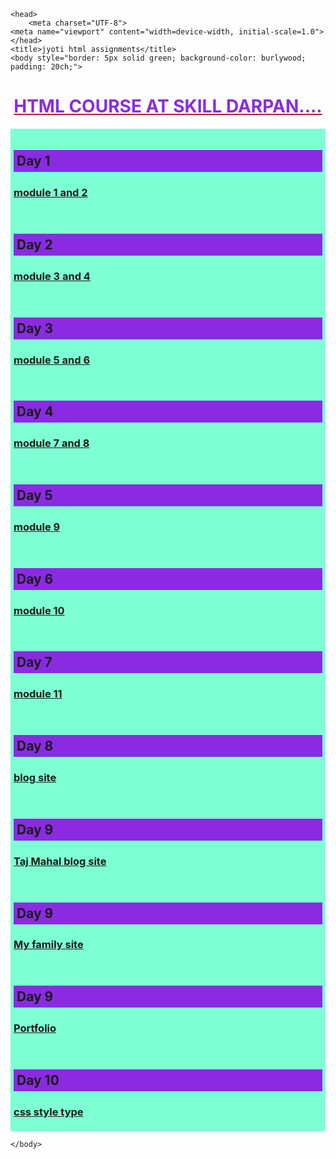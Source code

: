 <!DOCTYPE html>
<html lang="en">

    <head>
        <meta charset="UTF-8">
    <meta name="viewport" content="width=device-width, initial-scale=1.0">
    </head>
    <title>jyoti html assignments</title>
    <body style="border: 5px solid green; background-color: burlywood; padding: 20ch;">

<h1 style="text-align: center; text-decoration: underline; text-decoration-color: brown; color: blueviolet;">
HTML COURSE AT SKILL DARPAN....
</h1>
<div style="background-color: aquamarine; padding: 5px;">
    <h2 style="background-color: blueviolet; padding: 5px;">Day 1</h2>
    <a href="./proj1.html" target="_blank"><h3>module 1 and 2</h3></a>
</div>

<div  style="background-color: aquamarine; padding: 5px;">
    <h2 style="background-color: blueviolet; padding: 5px;">Day 2</h2>
    <a href="./project2.html" target="_blank"><h3>module 3 and 4</h3></a>
</div>

<div  style="background-color: aquamarine; padding: 5px;">
    <h2 style="background-color: blueviolet; padding: 5px;">Day 3</h2>
    <a href="./linklist.html" target="_blank"><h3>module 5 and 6</h3></a>
</div>
<div  style="background-color: aquamarine; padding: 5px;">
    <h2 style="background-color: blueviolet; padding: 5px;">Day 4</h2>
    <a href="./multimedia.html" target="_blank"><h3>module 7 and 8</h3></a>
</div>

<div  style="background-color: aquamarine; padding: 5px;">
    <h2 style="background-color: blueviolet; padding: 5px;">Day 5</h2>
    <a href="./table2.html" target="_blank"><h3>module 9</h3></a>
</div>
<div  style="background-color: aquamarine; padding: 5px;">
    <h2 style="background-color: blueviolet; padding: 5px;">Day 6</h2>
    <a href="./module 10 form.html" target="_blank"><h3>module 10</h3></a>
</div>
<div  style="background-color: aquamarine; padding: 5px;">
    <h2 style="background-color: blueviolet; padding: 5px;">Day 7</h2>
    <a href="./last_class.html" target="_blank"><h3>module 11</h3></a>
</div>
<div  style="background-color: aquamarine; padding: 5px;">
    <h2 style="background-color: blueviolet; padding: 5px;">Day 8</h2>
    <a href="./blog site.html" target="_blank"><h3>blog site</h3></a>
</div>
<div  style="background-color: aquamarine; padding: 5px;">
    <h2 style="background-color: blueviolet; padding: 5px;">Day 9</h2>
    <a href="./tajmahal blog site.html" target="_blank"><h3>Taj Mahal blog site</h3></a>
</div>
<div  style="background-color: aquamarine; padding: 5px;">
    <h2 style="background-color: blueviolet; padding: 5px;">Day 9</h2>
    <a href="./family site.html" target="_blank"><h3>My family site</h3></a>
</div>
<div  style="background-color: aquamarine; padding: 5px;">
    <h2 style="background-color: blueviolet; padding: 5px;">Day 9</h2>
    <a href="./project.html" target="_blank"><h3>Portfolio</h3></a>
</div>
<div  style="background-color: aquamarine; padding: 5px;">
    <h2 style="background-color: blueviolet; padding: 5px;">Day 10</h2>
    <a href="./types.html" target="_blank"><h3>css style type</h3></a>
</div>

    </body>
</html>
